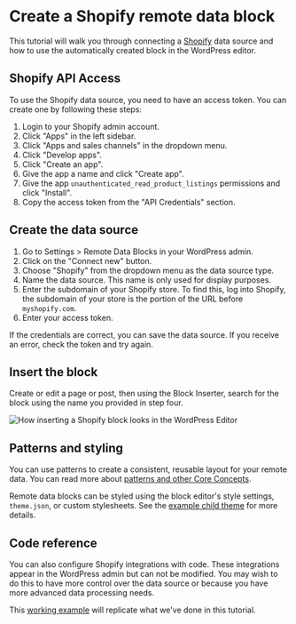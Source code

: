 # Create a Shopify remote data block

This tutorial will walk you through connecting a [Shopify](https://www.shopify.com/) data source and how to use the automatically created block in the WordPress editor.

## Shopify API Access

To use the Shopify data source, you need to have an access token. You can create one by following these steps:

1. Login to your Shopify admin account.
2. Click "Apps" in the left sidebar.
3. Click "Apps and sales channels" in the dropdown menu.
4. Click "Develop apps".
5. Click "Create an app".
6. Give the app a name and click "Create app".
7. Give the app `unauthenticated_read_product_listings` permissions and click "Install".
8. Copy the access token from the "API Credentials" section.

## Create the data source

1. Go to Settings > Remote Data Blocks in your WordPress admin.
2. Click on the "Connect new" button.
3. Choose "Shopify" from the dropdown menu as the data source type.
4. Name the data source. This name is only used for display purposes.
5. Enter the subdomain of your Shopify store. To find this, log into Shopify, the subdomain of your store is the portion of the URL before `myshopify.com`.
6. Enter your access token.

If the credentials are correct, you can save the data source. If you receive an error, check the token and try again.

## Insert the block

Create or edit a page or post, then using the Block Inserter, search for the block using the name you provided in step four.

![How inserting a Shopify block looks in the WordPress Editor](https://raw.githubusercontent.com/Automattic/remote-data-blocks/trunk/docs/tutorials/insert-shopify-block.gif)

## Patterns and styling

You can use patterns to create a consistent, reusable layout for your remote data. You can read more about [patterns and other Core Concepts](../concepts/index.md#patterns).

Remote data blocks can be styled using the block editor's style settings, `theme.json`, or custom stylesheets. See the [example child theme](https://github.com/Automattic/remote-data-blocks/tree/trunk/example/theme) for more details.

## Code reference

You can also configure Shopify integrations with code. These integrations appear in the WordPress admin but can not be modified. You may wish to do this to have more control over the data source or because you have more advanced data processing needs.

This [working example](https://github.com/Automattic/remote-data-blocks/tree/trunk/example/shopify/product) will replicate what we've done in this tutorial.
